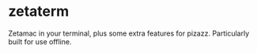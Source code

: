 # zetaterm
Zetamac in your terminal, plus some extra features for pizazz. Particularly built for use offline.